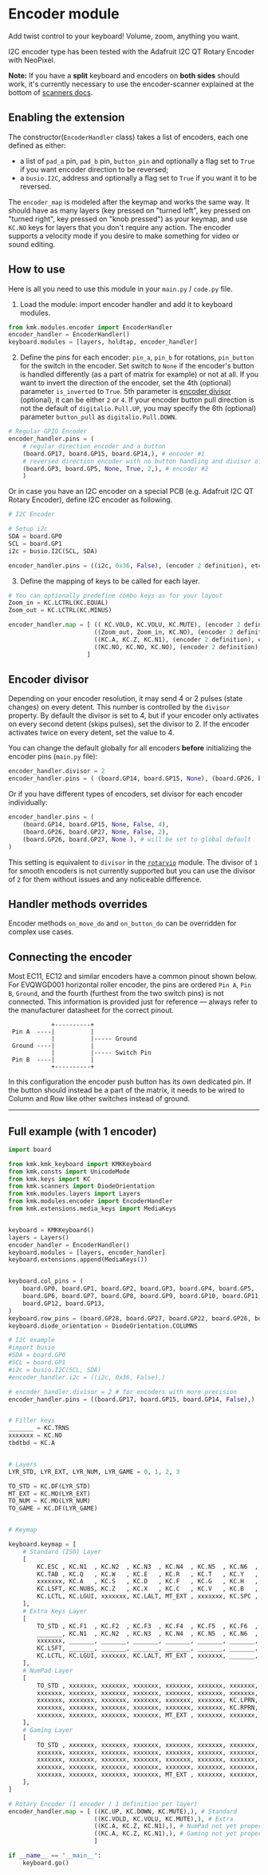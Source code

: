 # Encoder module
Add twist control to your keyboard! Volume, zoom, anything you want.

I2C encoder type has been tested with the Adafruit I2C QT Rotary Encoder with NeoPixel.

**Note:** If you have a **split** keyboard and encoders on **both sides** should work, it's currently necessary to use the encoder-scanner explained at the bottom of [scanners docs](scanners.md).

## Enabling the extension
The constructor(`EncoderHandler` class) takes a list of encoders, each one defined as either:

* a list of `pad_a` pin, `pad_b` pin, `button_pin` and optionally a flag set to `True` if you want encoder direction to be reversed;
* a `busio.I2C`, address and optionally a flag set to `True` if you want it to be reversed.

The `encoder_map` is modeled after the keymap and works the same way. It should have as many layers (key pressed on "turned left", key pressed on "turned right", key pressed on "knob pressed") as your keymap, and use `KC.NO` keys for layers that you don't require any action. The encoder supports a velocity mode if you desire to make something for video or sound editing. 



## How to use
Here is all you need to use this module in your `main.py` / `code.py` file.

1. Load the module: import encoder handler and add it to keyboard modules.

```python
from kmk.modules.encoder import EncoderHandler
encoder_handler = EncoderHandler()
keyboard.modules = [layers, holdtap, encoder_handler]
```

2. Define the pins for each encoder: `pin_a`, `pin_b` for rotations, `pin_button` for the switch in the encoder. Set switch to `None` if the encoder's button is handled differently (as a part of matrix for example) or not at all. If you want to invert the direction of the encoder, set the 4th (optional) parameter `is_inverted` to `True`. 5th parameter is [encoder divisor](#encoder-resolution) (optional), it can be either `2` or `4`. If your encoder button pull direction is not the default of `digitalio.Pull.UP`, you may specify the 6th (optional) parameter `button_pull` as `digitalio.Pull.DOWN`.

```python
# Regular GPIO Encoder
encoder_handler.pins = (
    # regular direction encoder and a button
    (board.GP17, board.GP15, board.GP14,), # encoder #1 
    # reversed direction encoder with no button handling and divisor of 2
    (board.GP3, board.GP5, None, True, 2,), # encoder #2
    )
```

Or in case you have an I2C encoder on a special PCB (e.g. Adafruit I2C QT Rotary Encoder), define I2C encoder as following.

```python
# I2C Encoder

# Setup i2c
SDA = board.GP0
SCL = board.GP1
i2c = busio.I2C(SCL, SDA)

encoder_handler.pins = ((i2c, 0x36, False), (encoder 2 definition), etc. )
```

3. Define the mapping of keys to be called for each layer.

```python
# You can optionally predefine combo keys as for your layout
Zoom_in = KC.LCTRL(KC.EQUAL)
Zoom_out = KC.LCTRL(KC.MINUS)

encoder_handler.map = [ (( KC.VOLD, KC.VOLU, KC.MUTE), (encoder 2 definition), etc. ), # Layer 1
                        ((Zoom_out, Zoom_in, KC.NO), (encoder 2 definition), etc. ), # Layer 2
                        ((KC.A, KC.Z, KC.N1), (encoder 2 definition), etc. ), # Layer 3
                        ((KC.NO, KC.NO, KC.NO), (encoder 2 definition), etc. ), # Layer 4
                      ]
```

## Encoder divisor

Depending on your encoder resolution, it may send 4 or 2 pulses (state changes) on every detent. This number is controlled by the `divisor` property. By default the divisor is set to 4, but if your encoder only activates on every second detent (skips pulses), set the divisor to 2. If the encoder activates twice on every detent, set the value to 4.

You can change the default globally for all encoders **before** initializing the encoder pins (`main.py` file):
```python
encoder_handler.divisor = 2
encoder_handler.pins = ( (board.GP14, board.GP15, None), (board.GP26, board.GP27, None), )
```

Or if you have different types of encoders, set divisor for each encoder individually:
```python
encoder_handler.pins = (
    (board.GP14, board.GP15, None, False, 4), 
    (board.GP26, board.GP27, None, False, 2),
    (board.GP26, board.GP27, None ), # will be set to global default
)
```

This setting is equivalent to `divisor` in the [`rotaryio`](https://docs.circuitpython.org/en/latest/shared-bindings/rotaryio/index.html#rotaryio.IncrementalEncoder.divisor) module.
The divisor of `1` for smooth encoders is not currently supported but you can use the divisor of `2` for them without issues and any noticeable difference. 

## Handler methods overrides

Encoder methods `on_move_do` and `on_button_do` can be overridden for complex use cases.

## Connecting the encoder

Most EC11, EC12 and similar encoders have a common pinout shown below. For EVQWGD001 horizontal roller encoder, the pins are ordered `Pin A`, `Pin B`, `Ground`, and the fourth (furthest from the two switch pins) is not connected. This information is provided just for reference — always refer to the manufacturer datasheet for the correct pinout.

```
            +----------+                
 Pin A  ----|          |                
            |          |----- Ground    
 Ground ----|          |                
            |          |----- Switch Pin
 Pin B  ----|          |                
            +----------+                
```

In this configuration the encoder push button has its own dedicated pin. If the button should instead be a part of the matrix, it needs to be wired to Column and Row like other switches instead of ground.

---


## Full example (with 1 encoder)

```python
import board

from kmk.kmk_keyboard import KMKKeyboard
from kmk.consts import UnicodeMode
from kmk.keys import KC
from kmk.scanners import DiodeOrientation
from kmk.modules.layers import Layers
from kmk.modules.encoder import EncoderHandler
from kmk.extensions.media_keys import MediaKeys


keyboard = KMKKeyboard()
layers = Layers()
encoder_handler = EncoderHandler()
keyboard.modules = [layers, encoder_handler]
keyboard.extensions.append(MediaKeys())


keyboard.col_pins = (
    board.GP0, board.GP1, board.GP2, board.GP3, board.GP4, board.GP5,
    board.GP6, board.GP7, board.GP8, board.GP9, board.GP10, board.GP11,
    board.GP12, board.GP13,
)
keyboard.row_pins = (board.GP28, board.GP27, board.GP22, board.GP26, board.GP21)
keyboard.diode_orientation = DiodeOrientation.COLUMNS

# I2C example
#import busio
#SDA = board.GP0
#SCL = board.GP1
#i2c = busio.I2C(SCL, SDA)
#encoder_handler.i2c = ((i2c, 0x36, False),)

# encoder_handler.divisor = 2 # for encoders with more precision
encoder_handler.pins = ((board.GP17, board.GP15, board.GP14, False),)


# Filler keys
_______ = KC.TRNS
xxxxxxx = KC.NO
tbdtbd = KC.A


# Layers
LYR_STD, LYR_EXT, LYR_NUM, LYR_GAME = 0, 1, 2, 3

TO_STD = KC.DF(LYR_STD)
MT_EXT = KC.MO(LYR_EXT)
TO_NUM = KC.MO(LYR_NUM)
TO_GAME = KC.DF(LYR_GAME)


# Keymap

keyboard.keymap = [
    # Standard (ISO) Layer
    [
        KC.ESC , KC.N1  , KC.N2  , KC.N3  , KC.N4  , KC.N5  , KC.N6  , KC.N7  , KC.N8  , KC.N9  , KC.N0  , KC.MINS, KC.EQL , KC.BSPC,
        KC.TAB , KC.Q   , KC.W   , KC.E   , KC.R   , KC.T   , KC.Y   , KC.U   , KC.I   , KC.O   , KC.P   , KC.LBRC, KC.RBRC, KC.DEL ,
        xxxxxxx, KC.A   , KC.S   , KC.D   , KC.F   , KC.G   , KC.H   , KC.J   , KC.K   , KC.L   , KC.SCLN, KC.QUOT, KC.NUHS, xxxxxxx,
        KC.LSFT, KC.NUBS, KC.Z   , KC.X   , KC.C   , KC.V   , KC.B   , KC.N   , KC.M   , KC.COMM, KC.DOT , KC.SLSH, KC.UP  , KC.ENT ,
        KC.LCTL, KC.LGUI, xxxxxxx, KC.LALT, MT_EXT , xxxxxxx, KC.SPC , xxxxxxx, KC.RALT, TO_NUM , KC.RSFT, KC.LEFT, KC.DOWN, KC.RGHT,
    ],
    # Extra Keys Layer
    [
        TO_STD , KC.F1  , KC.F2  , KC.F3  , KC.F4  , KC.F5  , KC.F6  , KC.F7  , KC.F8  , KC.F9  , KC.F10 , KC.F11 , KC.F12 , KC.RESET,
        _______, KC.N1  , KC.N2  , KC.N3  , KC.N4  , KC.N5  , KC.N6  , KC.N7  , KC.N8  , KC.N9  , KC.N0  , KC.MINS, KC.EQL , _______,
        xxxxxxx, _______, _______, _______, _______, _______, _______, _______, _______, _______, _______, _______, _______, xxxxxxx,
        KC.LSFT, _______, _______, _______, _______, _______, _______, _______, _______, _______, _______, _______, KC.PGUP, _______,
        KC.LCTL, KC.LGUI, xxxxxxx, KC.LALT, MT_EXT , xxxxxxx, _______, xxxxxxx, _______, TO_NUM , _______, KC.HOME, KC.PGDN, KC.END ,
    ],
    # NumPad Layer
    [
        TO_STD , xxxxxxx, xxxxxxx, xxxxxxx, xxxxxxx, xxxxxxx, xxxxxxx, KC.P7  , KC.P8  , KC.P9  , KC.PSLS, xxxxxxx, xxxxxxx, KC.BSPC,
        xxxxxxx, xxxxxxx, xxxxxxx, xxxxxxx, xxxxxxx, xxxxxxx, xxxxxxx, KC.P4  , KC.P5  , KC.P6  , KC.PAST, xxxxxxx, xxxxxxx, KC.DEL ,
        xxxxxxx, xxxxxxx, xxxxxxx, xxxxxxx, xxxxxxx, xxxxxxx, KC.LPRN, KC.P1  , KC.P2  , KC.P3  , KC.PPLS, xxxxxxx, xxxxxxx, xxxxxxx,
        xxxxxxx, xxxxxxx, xxxxxxx, xxxxxxx, xxxxxxx, xxxxxxx, KC.RPRN, KC.P0  , KC.PDOT, _______, KC.PMNS, xxxxxxx, xxxxxxx, KC.PENT,
        xxxxxxx, xxxxxxx, xxxxxxx, xxxxxxx, MT_EXT , xxxxxxx, xxxxxxx, xxxxxxx, xxxxxxx, TO_NUM , xxxxxxx, xxxxxxx, xxxxxxx, xxxxxxx,
    ],
    # Gaming Layer
    [
        TO_STD , xxxxxxx, xxxxxxx, xxxxxxx, xxxxxxx, xxxxxxx, xxxxxxx, xxxxxxx, xxxxxxx, xxxxxxx, xxxxxxx, xxxxxxx, xxxxxxx, xxxxxxx,
        xxxxxxx, xxxxxxx, xxxxxxx, xxxxxxx, xxxxxxx, xxxxxxx, xxxxxxx, xxxxxxx, xxxxxxx, xxxxxxx, xxxxxxx, xxxxxxx, xxxxxxx, xxxxxxx,
        xxxxxxx, xxxxxxx, xxxxxxx, xxxxxxx, xxxxxxx, xxxxxxx, xxxxxxx, xxxxxxx, xxxxxxx, xxxxxxx, xxxxxxx, xxxxxxx, xxxxxxx, xxxxxxx,
        xxxxxxx, xxxxxxx, xxxxxxx, xxxxxxx, xxxxxxx, xxxxxxx, xxxxxxx, xxxxxxx, xxxxxxx, xxxxxxx, xxxxxxx, xxxxxxx, xxxxxxx, xxxxxxx,
        xxxxxxx, xxxxxxx, xxxxxxx, xxxxxxx, MT_EXT , xxxxxxx, xxxxxxx, xxxxxxx, xxxxxxx, TO_NUM , xxxxxxx, xxxxxxx, xxxxxxx, xxxxxxx,
    ],
]

# Rotary Encoder (1 encoder / 1 definition per layer)
encoder_handler.map = [ ((KC.UP, KC.DOWN, KC.MUTE),), # Standard
                        ((KC.VOLD, KC.VOLU, KC.MUTE),), # Extra
                        ((KC.A, KC.Z, KC.N1),), # NumPad not yet properly configured
                        ((KC.A, KC.Z, KC.N1),), # Gaming not yet properly configured
                        ]

if __name__ == "__main__":
    keyboard.go()
```
